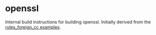 # openssl

Internal build instructions for building openssl. Initially derived from the [rules_foreign_cc examples](https://github.com/bazelbuild/rules_foreign_cc/tree/60813d57a0e99be1a009c1a0e9627cdbe81fcd19/examples/third_party/openssl).
